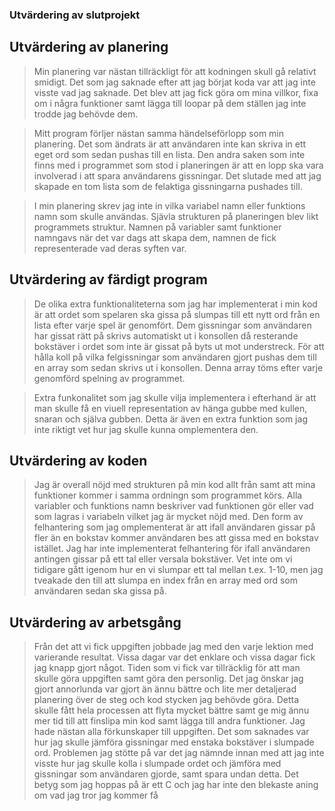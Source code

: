 ### Utvärdering av slutprojekt

## Utvärdering av planering

> Min planering var nästan tillräckligt för att kodningen skull gå relativt smidigt. Det som jag saknade efter att jag börjat koda var att jag inte visste vad jag saknade. Det blev att jag fick göra om mina villkor, fixa om i några funktioner samt lägga till loopar på dem ställen jag inte trodde jag behövde dem.

>Mitt program förljer nästan samma händelseförlopp som min planering. Det som ändrats är att användaren inte kan skriva in ett eget ord som sedan pushas till en lista. Den andra saken som inte finns med i programmet som stod i planeringen är att en lopp ska vara involverad i att spara användarens gissningar. Det slutade med att jag skapade en tom lista som de felaktiga gissningarna pushades till.

>I min planering skrev jag inte in vilka variabel namn eller funktions namn som skulle användas. Sjävla strukturen på planeringen blev likt programmets struktur. Namnen på variabler samt funktioner namngavs när det var dags att skapa dem, namnen de fick representerade vad deras syften var.

## Utvärdering av färdigt program

>De olika extra funktionaliteterna som jag har implementerat i min kod är att ordet som spelaren ska gissa på slumpas till ett nytt ord från en lista efter varje spel är genomfört. Dem gissningar som användaren har gissat rätt på skrivs automatiskt ut i konsollen då resterande bokstäver i ordet som inte är gissat på byts ut mot understreck. För att hålla koll på vilka felgissningar som användaren gjort pushas dem till en array som sedan skrivs ut i konsollen. Denna array töms efter varje genomförd spelning av programmet.

>Extra funkonalitet som jag skulle vilja implementera i efterhand är att man skulle få en viuell representation av hänga gubbe med kullen, snaran och själva gubben. Detta är även en extra funktion som jag inte riktigt vet hur jag skulle kunna omplementera den. 

## Utvärdering av koden

> Jag är overall nöjd med strukturen på min kod allt från samt att mina funktioner kommer i samma ordningn som programmet körs. Alla variabler och funktions namn beskriver vad funktionen gör eller vad som lagras i variabeln vilket jag är mycket nöjd med. Den form av felhantering som jag omplementerat är att ifall användaren gissar på fler än en bokstav kommer användaren bes att gissa med en bokstav istället. Jag har inte implementerat felhantering för ifall användaren antingen gissar på ett tal eller versala bokstäver. Vet inte om vi tidigare gått igenom hur en vi slumpar ett tal mellan t.ex. 1-10, men jag tveakade den till att slumpa en index från en array med ord som användaren sedan ska gissa på. 

## Utvärdering av arbetsgång

> Från det att vi fick uppgiften jobbade jag med den varje lektion med varierande resultat. Vissa dagar var det enklare och vissa dagar fick jag knapp gjort något. Tiden som vi fick var tillräcklig för att man skulle göra uppgiften samt göra den personlig. Det jag önskar jag gjort annorlunda var gjort än ännu bättre och lite mer detaljerad planering över de steg och kod stycken jag behövde göra. Detta skulle fått hela processen att flyta mycket bättre samt ge mig ännu mer tid till att finslipa min kod samt lägga till andra funktioner. Jag hade nästan alla förkunskaper till uppgiften. Det som saknades var hur jag skulle jämföra gissningar med enstaka bokstäver i slumpade ord. Problemen jag stötte på var det jag nämnde innan med att jag inte visste hur jag skulle kolla i slumpade ordet och jämföra med gissningar som användaren gjorde, samt spara undan detta. Det betyg som jag hoppas på är ett C och jag har inte den blekaste aning om vad jag tror jag kommer få